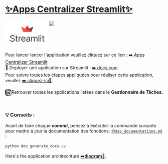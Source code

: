 # [✨Apps Centralizer Streamlit✨](https://apps-centralizer.streamlit.app/)
<p align="left"> 
    <a href="https://share.streamlit.io/">
        <img width="140" src="assets/img/streamlit_icon.png" align="left"></img>
    </a>
    <a href="https://app.netlify.com/teams/smdlabtech">
        <img width="90"src="assets/img/senlab_ia_gen.ico" align="left"></img>
    </a>
</p><br><br><br><br><br>

Pour lancer lancer l'application veuillez cliquez sur ce lien : [➡️ Apps Centralizer Streamlit](https://expensestrackerr.streamlit.app/)  
🚀 Deployer une application sur Streamlit : [➡️ docs.com](https://docs.streamlit.io/deploy/streamlit-community-cloud/deploy-your-app)  
Pour suivre toutes les étapes appliquées pour réaliser cette application, veuillez [➡️ cliquez-ici📌](demarches.md).
<p align="left"> 
Retrouver toutes les applications listées dans le <strong>Gestionnaire de Tâches.</strong>
    <a href="https://www.notion.so/1537fdac3335403d81dabe8198c02f72">
        <img width = "20" src="assets/img/Notion-logo.png" align="left"></img>
    </a>
</p><br>


<!--------------------->
### 💡 Conseils : 
Avant de faire chaque ***commit***, pensez à éxécuter la commande suivante pour mettre à jour la documentation des fonctions, [⚙️```dev_documentations.md```](/_docs/dev_documentations.md) : 
```javascript copy
python dev_generate_docs.py
```
Here's the application architechture [➡️**diagram📂**](repo_schema.md).
